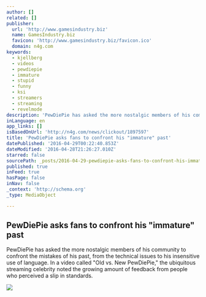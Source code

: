 ```yaml
---
author: []
related: []
publisher:
  url: 'http://www.gamesindustry.biz'
  name: GamesIndustry.biz
  favicon: 'http://www.gamesindustry.biz/favicon.ico'
  domain: n4g.com
keywords:
  - kjellberg
  - videos
  - pewdiepie
  - immature
  - stupid
  - funny
  - ksi
  - streamers
  - streaming
  - revelmode
description: 'PewDiePie has asked the more nostalgic members of his community to confront the mistakes of his past, from the technical issues to his insensitive use of language. In a video called "Old vs. New PewDiePie," the ubiquitous streaming celebrity noted the growing amount of feedback from people who perceived a slip in standards.'
inLanguage: en
app_links: []
isBasedOnUrl: 'http://n4g.com/news/clickout/1897597'
title: 'PewDiePie asks fans to confront his "immature" past'
datePublished: '2016-04-29T00:22:40.853Z'
dateModified: '2016-04-28T21:26:27.010Z'
starred: false
sourcePath: _posts/2016-04-29-pewdiepie-asks-fans-to-confront-his-immature-past.md
published: true
inFeed: true
hasPage: false
inNav: false
_context: 'http://schema.org'
_type: MediaObject

---
```

<article style=""><h1>PewDiePie asks fans to confront his "immature" past</h1><p>PewDiePie has asked the more nostalgic members of his community to confront the mistakes of his past, from the technical issues to his insensitive use of language. In a video called "Old vs. New PewDiePie," the ubiquitous streaming celebrity noted the growing amount of feedback from people who perceived a slip in standards.</p><img src="http://images.eurogamer.net/2015/articles/1/8/2/6/6/1/6/-1461667926749.jpg/EG11/thumbnail/300x300/normalize/1" /></article>
